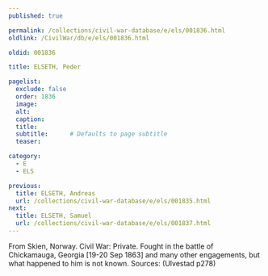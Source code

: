 ```yaml
---
published: true

permalink: /collections/civil-war-database/e/els/001836.html
oldlink: /CivilWar/db/e/els/001836.html

oldid: 001836

title: ELSETH, Peder

pagelist:
  exclude: false
  order: 1836
  image: 
  alt:
  caption:
  title:
  subtitle:      # Defaults to page subtitle
  teaser:

category: 
  - E 
  - ELS

previous:
  title: ELSETH, Andreas
  url: /collections/civil-war-database/e/els/001835.html  
next:
  title: ELSETH, Samuel
  url: /collections/civil-war-database/e/els/001837.html   
---
```

From Skien, Norway. Civil War: Private. Fought in the battle of Chickamauga, Georgia [19-20 Sep 1863] and many other engagements, but what happened to him is not known. Sources: (Ulvestad p278)